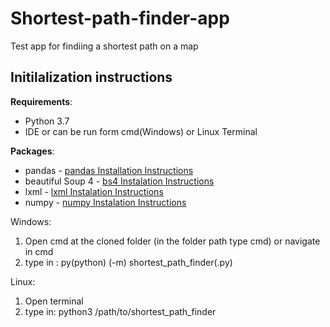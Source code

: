 # Shortest-path-finder-app
Test app for findiing a shortest path on a map
## Initilalization instructions
**Requirements**:  
* Python 3.7  
* IDE or can be run form cmd(Windows) or Linux Terminal  

**Packages**:  
  * pandas - [pandas Installation Instructions](https://pandas.pydata.org/pandas-docs/stable/getting_started/install.html)
  * beautiful Soup 4 - [bs4 Instalation Instructions](https://www.crummy.com/software/BeautifulSoup/bs4/doc/)
  * lxml - [lxml Instalation Instructions](https://lxml.de/installation.html)
  * numpy - [numpy Instalation Instructions](https://numpy.org/devdocs/user/install.html)
  
  
Windows:  
  1. Open cmd at the cloned folder (in the folder path type cmd) or navigate in cmd
  2. type in : py(python) (-m) shortest_path_finder(.py)   
  
Linux:  
  1. Open terminal
  2. type in: python3 /path/to/shortest_path_finder  
